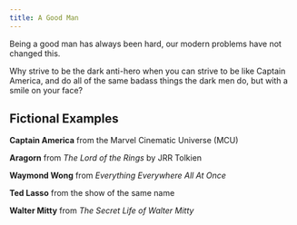 ```yaml
---
title: A Good Man
---
```


Being a good man has always been hard, our modern problems have not changed this.

Why strive to be the dark anti-hero when you can strive to be like Captain America, and do all of the same badass things the dark men do, but with a smile on your face?

## Fictional Examples


**Captain America** from the Marvel Cinematic Universe (MCU)

**Aragorn** from *The Lord of the Rings* by JRR Tolkien

**Waymond Wong** from *Everything Everywhere All At Once*

**Ted Lasso** from the show of the same name

**Walter Mitty** from *The Secret Life of Walter Mitty*